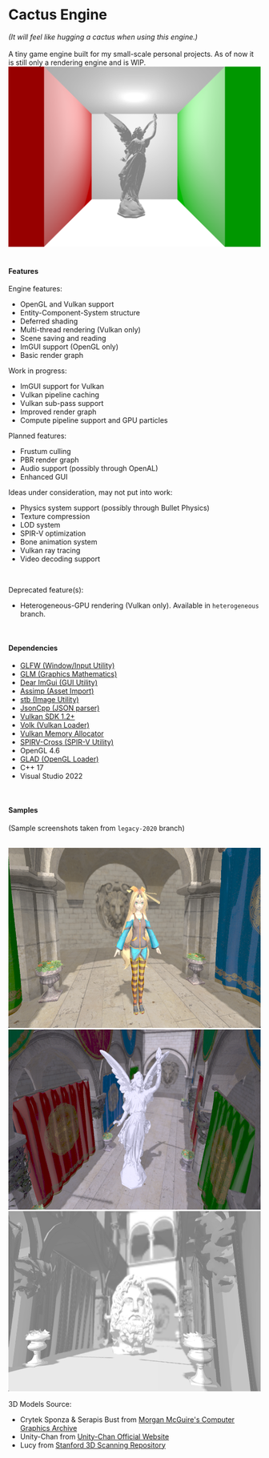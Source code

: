 # Cactus Engine
*(It will feel like hugging a cactus when using this engine.)*<br/><br/>A tiny game engine built for my small-scale personal projects. As of now it is still only a rendering engine and is WIP.
<br/>
<img src="/README_pix/Screenshot_0.png" width="640" height="360">
<br/>
<br/>

#### Features

Engine features:

- OpenGL and Vulkan support
- Entity-Component-System structure
- Deferred shading
- Multi-thread rendering (Vulkan only)
- Scene saving and reading
- ImGUI support (OpenGL only)
- Basic render graph

Work in progress:

* ImGUI support for Vulkan
* Vulkan pipeline caching
* Vulkan sub-pass support
* Improved render graph
* Compute pipeline support and GPU particles

Planned features:

* Frustum culling
* PBR render graph
* Audio support (possibly through OpenAL)
* Enhanced GUI

Ideas under consideration, may not put into work:

* Physics system support (possibly through Bullet Physics)
* Texture compression
* LOD system
* SPIR-V optimization
* Bone animation system
* Vulkan ray tracing
* Video decoding support

<br/>

Deprecated feature(s):

- Heterogeneous-GPU rendering (Vulkan only). Available in `heterogeneous` branch.

<br/>

#### Dependencies

- [GLFW (Window/Input Utility)](https://github.com/glfw/glfw)
- [GLM (Graphics Mathematics)](https://github.com/g-truc/glm)
- [Dear ImGui (GUI Utility)](https://github.com/ocornut/imgui)
- [Assimp (Asset Import)](https://github.com/assimp/assimp)
- [stb (Image Utility)](https://github.com/nothings/stb)
- [JsonCpp (JSON parser)](https://github.com/open-source-parsers/jsoncpp)
- [Vulkan SDK 1.2+](https://www.lunarg.com/vulkan-sdk/)
- [Volk (Vulkan Loader)](https://github.com/zeux/volk)
- [Vulkan Memory Allocator](https://github.com/GPUOpen-LibrariesAndSDKs/VulkanMemoryAllocator)
- [SPIRV-Cross (SPIR-V Utility)](https://github.com/KhronosGroup/SPIRV-Cross)
- OpenGL 4.6
- [GLAD (OpenGL Loader)](https://github.com/Dav1dde/glad/tree/master)
- C++ 17
- Visual Studio 2022

<br/>

#### Samples

(Sample screenshots taken from `legacy-2020` branch)

<br/>

<img src="/README_pix/Screenshot_1.png" width="640" height="360">

<img src="/README_pix/Screenshot_2.png" width="640" height="360">

<img src="/README_pix/Screenshot_3.png" width="640" height="360">

3D Models Source:

- Crytek Sponza & Serapis Bust from [Morgan McGuire's Computer Graphics Archive](https://casual-effects.com/data)
- Unity-Chan from [Unity-Chan Official Website](https://unity-chan.com/)
- Lucy from [Stanford 3D Scanning Repository](http://graphics.stanford.edu/data/3Dscanrep/)